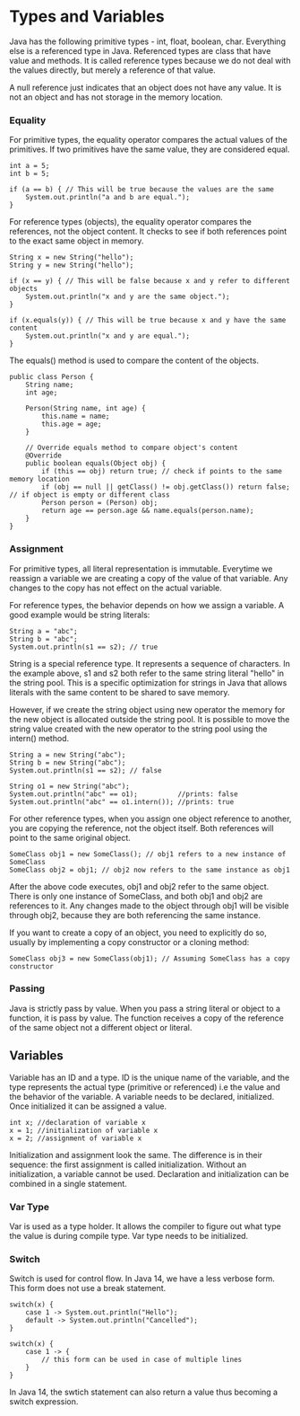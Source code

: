 # Types and Variables

Java has the following primitive types - int, float, boolean, char. Everything else is a referenced type in Java. Referenced types are class that have value and methods. It is called reference types because we do not deal with the values directly, but merely a reference of that value.

A null reference just indicates that an object does not have any value. It is not an object and has not storage in the memory location. 

### Equality

For primitive types, the equality operator compares the actual values of the primitives. If two primitives have the same value, they are considered equal.

```
int a = 5;
int b = 5;

if (a == b) { // This will be true because the values are the same
    System.out.println("a and b are equal.");
}
```

For reference types (objects), the equality operator compares the references, not the object content. It checks to see if both references point to the exact same object in memory.

```
String x = new String("hello");
String y = new String("hello");

if (x == y) { // This will be false because x and y refer to different objects
    System.out.println("x and y are the same object.");
}

if (x.equals(y)) { // This will be true because x and y have the same content
    System.out.println("x and y are equal.");
}
```

The equals() method is used to compare the content of the objects. 

```
public class Person {
    String name;
    int age;
    
    Person(String name, int age) {
        this.name = name;
        this.age = age;
    }

    // Override equals method to compare object's content
    @Override
    public boolean equals(Object obj) {
        if (this == obj) return true; // check if points to the same memory location
        if (obj == null || getClass() != obj.getClass()) return false; // if object is empty or different class
        Person person = (Person) obj;
        return age == person.age && name.equals(person.name);
    }
}
```

### Assignment

For primitive types, all literal representation is immutable. Everytime we reassign a variable we are creating a copy of the value of that variable. Any changes to the copy has not effect on the actual variable.

For reference types, the behavior depends on how we assign a variable. A good example would be string literals:

```
String a = "abc";
String b = "abc";
System.out.println(s1 == s2); // true
```

String is a special reference type. It represents a sequence of characters. In the example above, s1 and s2 both refer to the same string literal "hello" in the string pool. This is a specific optimization for strings in Java that allows literals with the same content to be shared to save memory.

However, if we create the string object using new operator the memory for the new object is allocated outside the string pool. It is possible to move the string value created with the new operator to the string pool using the intern() method.

```
String a = new String("abc");
String b = new String("abc");
System.out.println(s1 == s2); // false
```

```
String o1 = new String("abc");
System.out.println("abc" == o1);          //prints: false
System.out.println("abc" == o1.intern()); //prints: true
```

For other reference types, when you assign one object reference to another, you are copying the reference, not the object itself. Both references will point to the same original object.

```
SomeClass obj1 = new SomeClass(); // obj1 refers to a new instance of SomeClass
SomeClass obj2 = obj1; // obj2 now refers to the same instance as obj1
```

After the above code executes, obj1 and obj2 refer to the same object. There is only one instance of SomeClass, and both obj1 and obj2 are references to it. Any changes made to the object through obj1 will be visible through obj2, because they are both referencing the same instance.

If you want to create a copy of an object, you need to explicitly do so, usually by implementing a copy constructor or a cloning method:

```
SomeClass obj3 = new SomeClass(obj1); // Assuming SomeClass has a copy constructor
```

### Passing

Java is strictly pass by value. When you pass a string literal or object to a function, it is pass by value. The function receives a copy of the reference of the same object not a different object or literal.

## Variables

Variable has an ID and a type. ID is the unique name of the variable, and the type represents the actual type (primitive or referenced) i.e the value and the behavior of the variable. A variable needs to be declared, initialized. Once initialized it can be assigned a value. 

```
int x; //declaration of variable x
x = 1; //initialization of variable x
x = 2; //assignment of variable x
```

Initialization and assignment look the same. The difference is in their sequence: the first assignment is called initialization. Without an initialization, a variable cannot be used. Declaration and initialization can be combined in a single statement.

### Var Type

Var is used as a type holder. It allows the compiler to figure out what type the value is during compile type. Var type needs to be initialized.

### Switch

Switch is used for control flow. In Java 14, we have a less verbose form. This form does not use a break statement.

```
switch(x) {
    case 1 -> System.out.println("Hello");
    default -> System.out.println("Cancelled");
}

switch(x) {
    case 1 -> {
        // this form can be used in case of multiple lines
    }
}
```

In Java 14, the swtich statement can also return a value thus becoming a switch expression. 